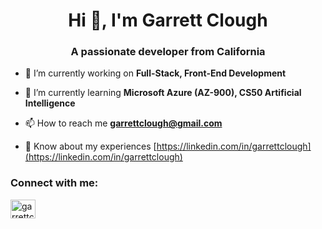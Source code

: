 <h1 align="center">Hi 👋, I'm Garrett Clough</h1>
<h3 align="center">A passionate developer from California</h3>

- 🔭 I’m currently working on **Full-Stack, Front-End Development**

- 🌱 I’m currently learning **Microsoft Azure (AZ-900), CS50 Artificial Intelligence**

- 📫 How to reach me **garrettclough@gmail.com**

- 📄 Know about my experiences [https://linkedin.com/in/garrettclough](https://linkedin.com/in/garrettclough)

<h3 align="left">Connect with me:</h3>
<p align="left">
<a href="https://linkedin.com/in/garrettclough" target="blank"><img align="center" src="https://raw.githubusercontent.com/rahuldkjain/github-profile-readme-generator/master/src/images/icons/Social/linked-in-alt.svg" alt="garrettclough" height="30" width="40" /></a>
</p>
